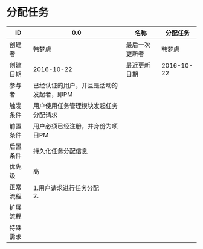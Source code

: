# 分配任务

| ID | 0.0 | 名称 | 分配任务 |
| --- | --- | --- | --- |
| 创建者 | 韩梦虞 | 最后一次更新者 | 韩梦虞 |
| 创建日期 | 2016-10-22 | 最近更新日期 | 2016-10-22 |
| 参与者 | 已经认证的用户，并且是活动的发起者，即PM |
| 触发条件 | 用户使用任务管理模块发起任务分配请求 |
| 前置条件 | 用户必须已经注册，并身份为项目PM |
| 后置条件 | 持久化任务分配信息 |
| 优先级 | 高 |
| 正常流程 | 1.用户请求进行任务分配</br>2.|
| 扩展流程 |  |
| 特殊需求 |  |

